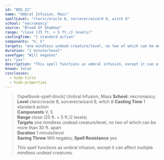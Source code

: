 ```yaml
---
id: "BOS_22"
name: "Umbral Infusion, Mass"
spellLevel: "cleric/oracle 8, sorcerer/wizard 8, witch 8"
school: "necromancy"
source: "Blood Of Shadows"
range: "close (25 ft. + 5 ft./2 levels)"
castingTime: "1 standard action"
components: "V, S"
targets: "one mindless undead creature/level, no two of which can be more than 30 ft. apart"
duration: "1 minute/level"
saveType: "Will negates"
sr: "yes"
description: "This spell functions as umbral infusion, except it can affect multiple mindless undead creatures."
known: false
cssclasses:
  - hide-title
  - hide-properties
---
```


> [!spellbook-spell-block] Umbral Infusion, Mass
> **School:** necromancy; **Level** cleric/oracle 8, sorcerer/wizard 8, witch 8
> **Casting Time** 1 standard action  
> **Components** V, S  
> **Range** close (25 ft. + 5 ft./2 levels)  
> **Targets** one mindless undead creature/level, no two of which can be more than 30 ft. apart  
> **Duration** 1 minute/level  
> **Saving Throw** Will negates; **Spell Resistance** yes
> 
> This spell functions as umbral infusion, except it can affect multiple mindless undead creatures.